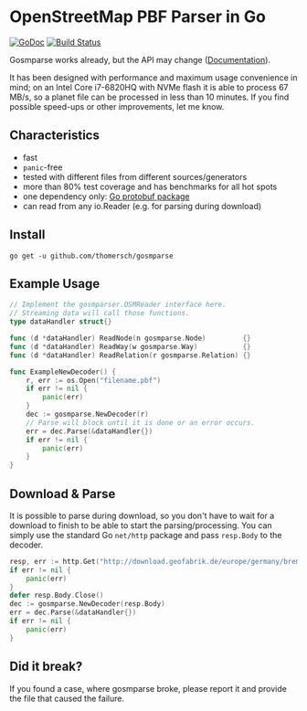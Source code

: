 # OpenStreetMap PBF Parser in Go

[![GoDoc](https://godoc.org/github.com/thomersch/grandine?status.svg)](https://godoc.org/github.com/thomersch/grandine) [![Build Status](https://travis-ci.org/thomersch/gosmparse.svg?branch=master)](https://travis-ci.org/thomersch/gosmparse)

Gosmparse works already, but the API may change ([Documentation](https://godoc.org/github.com/thomersch/gosmparse)).

It has been designed with performance and maximum usage convenience in mind; on an Intel Core i7-6820HQ with NVMe flash it is able to process 67 MB/s, so a planet file can be processed in less than 10 minutes. If you find possible speed-ups or other improvements, let me know.

## Characteristics

* fast
* `panic`-free
* tested with different files from different sources/generators
* more than 80% test coverage and has benchmarks for all hot spots
* one dependency only: [Go protobuf package](http://github.com/golang/protobuf)
* can read from any io.Reader (e.g. for parsing during download)

## Install

```
go get -u github.com/thomersch/gosmparse
```

## Example Usage

```go
// Implement the gosmparser.OSMReader interface here.
// Streaming data will call those functions.
type dataHandler struct{}

func (d *dataHandler) ReadNode(n gosmparse.Node)         {}
func (d *dataHandler) ReadWay(w gosmparse.Way)           {}
func (d *dataHandler) ReadRelation(r gosmparse.Relation) {}

func ExampleNewDecoder() {
	r, err := os.Open("filename.pbf")
	if err != nil {
		panic(err)
	}
	dec := gosmparse.NewDecoder(r)
	// Parse will block until it is done or an error occurs.
	err = dec.Parse(&dataHandler{})
	if err != nil {
		panic(err)
	}
}
```

## Download & Parse

It is possible to parse during download, so you don't have to wait for a download to finish to be able to start the parsing/processing. You can simply use the standard Go `net/http` package and pass `resp.Body` to the decoder.

```go
resp, err := http.Get("http://download.geofabrik.de/europe/germany/bremen-latest.osm.pbf")
if err != nil {
	panic(err)
}
defer resp.Body.Close()
dec := gosmparse.NewDecoder(resp.Body)
err = dec.Parse(&dataHandler{})
if err != nil {
	panic(err)
}
```

## Did it break?

If you found a case, where gosmparse broke, please report it and provide the file that caused the failure.
